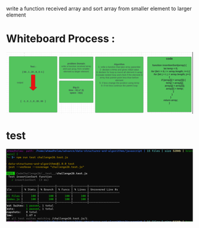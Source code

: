 write a function received array and sort array from smaller element to larger element

# Whiteboard Process :

![Whiteboard](./md.PNG)

# test

![test](./26.PNG)

